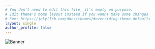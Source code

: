 ```yaml
---
# You don't need to edit this file, it's empty on purpose.
# Edit theme's home layout instead if you wanna make some changes
# See: https://jekyllrb.com/docs/themes/#overriding-theme-defaults
layout: single
author_profile: false
---
```


![Banner](http://mediad.publicbroadcasting.net/p/wosu2/files/styles/x_large/public/201809/ohio_state_oval_campus.jpg)
